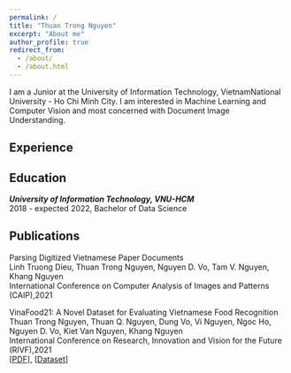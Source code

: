 ```yaml
---
permalink: /
title: "Thuan Trong Nguyen"
excerpt: "About me"
author_profile: true
redirect_from: 
  - /about/
  - /about.html
---
```


I am a Junior at the University of Information Technology, VietnamNational University - Ho Chi Minh City. I am interested in Machine Learning and Computer Vision and most concerned with Document Image Understanding.

## <a name="exp"></a> Experience

<!-- ***University of Information Technology, VNU-HCM***<br/>
Jul 2017 - Present, Researcher<br/>
Working on computer vision and deep learning.<sbr/> -->

## <a name="edu"></a> Education

***University of Information Technology, VNU-HCM***<br/>
2018 - expected 2022, Bachelor of Data Science
<!-- 2018, MSc, Computer Science<br/>
2013, BSc, Infomation Technology<br/> -->

## <a name="publication"></a> Publications

Parsing Digitized Vietnamese Paper Documents<br/>
Linh Truong Dieu, Thuan Trong Nguyen, Nguyen D. Vo, Tam V. Nguyen, Khang Nguyen<br/>
International Conference on Computer Analysis of Images and Patterns (CAIP),2021<br/>
<!-- [[PDF](https://www.researchgate.net/publication/352900778_VinaFood21_A_Novel_Dataset_for_Evaluating_Vietnamese_Food_Recognition)],
[[Dataset](https://github.com/nguyenvd-uit/uit-together-dataset/blob/main/VinaFood21.md)]<br/> -->

VinaFood21:  A Novel Dataset for Evaluating Vietnamese Food Recognition<br/>
Thuan Trong Nguyen, Thuan Q. Nguyen, Dung Vo, Vi Nguyen, Ngoc Ho, Nguyen D. Vo, Kiet Van Nguyen, Khang Nguyen<br/>
International Conference on Research, Innovation and Vision for the Future (RIVF),2021<br/>
[[PDF](https://www.researchgate.net/publication/352900778_VinaFood21_A_Novel_Dataset_for_Evaluating_Vietnamese_Food_Recognition)],
[[Dataset](https://github.com/nguyenvd-uit/uit-together-dataset/blob/main/VinaFood21.md)]<br/>



<!-- ## <a name="award"></a> Award

* Top 15 Zalo AI Challenge (Traffic Sign Detection)
## <a name="courses"></a> Courses

[Here](https://github.com/caodoanh2001/Certificates) -->

<!-- ## <a name="misc"></a> Misc
**Teaching**<br/> -->
<!-- 2020 Spring , Statistical Learning,  VNUHCM-UIT, Teaching Assistant<br/>
2020 Fall, Introduction to Programming, VNUHCM-UIT, Lecture<br/>
2019 Spring , Statistical Learning,  VNUHCM-UIT, Teaching Assistant<br/>
2019 Fall, Introduction to Programming, VNUHCM-UIT, Lecture<br/> -->